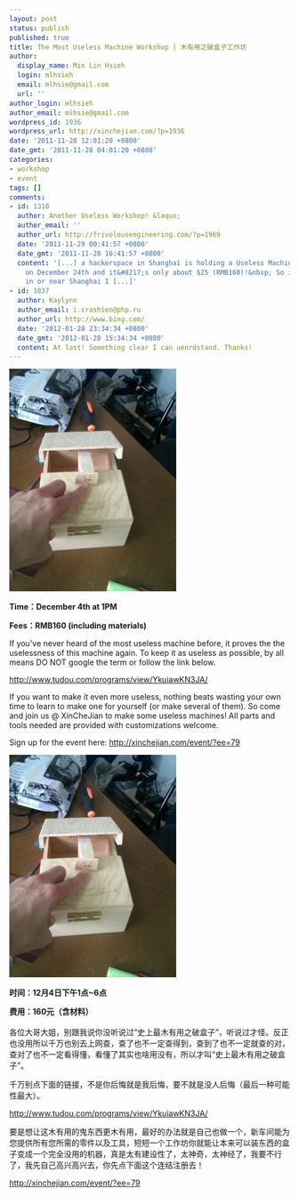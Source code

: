 ```yaml
---
layout: post
status: publish
published: true
title: The Most Useless Machine Workshop | 木有用之破盒子工作坊
author:
  display_name: Min Lin Hsieh
  login: mlhsieh
  email: mlhsie@gmail.com
  url: ''
author_login: mlhsieh
author_email: mlhsie@gmail.com
wordpress_id: 1936
wordpress_url: http://xinchejian.com/?p=1936
date: '2011-11-28 12:01:20 +0800'
date_gmt: '2011-11-28 04:01:20 +0800'
categories:
- workshop
- event
tags: []
comments:
- id: 1310
  author: Another Useless Workshop! &laquo;
  author_email: ''
  author_url: http://frivolousengineering.com/?p=1969
  date: '2011-11-29 00:41:57 +0800'
  date_gmt: '2011-11-28 16:41:57 +0800'
  content: '[...] a hackerspace in Shanghai is holding a Useless Machine Workshop
    on December 24th and it&#8217;s only about $25 (RMB160)!&nbsp; So if you&#8217;re
    in or near Shanghai I [...]'
- id: 1837
  author: Kaylynn
  author_email: i.crashien@php.ru
  author_url: http://www.bing.com/
  date: '2012-01-28 23:34:34 +0800'
  date_gmt: '2012-01-28 15:34:34 +0800'
  content: At last! Something clear I can uenrdstand. Thanks!
---
```

<p><!--:en-->
<p><img width="300" height="400" src="/uploads/2011/11/wpid-IMG_20111106_124310.jpg" alt="" /></p></p>
<p><strong>Time：December 4th at 1PM</strong></p></p>
<p><strong>Fees：RMB160 (including materials) </strong></p></p>
<p>If you've never heard of the most useless machine before, it proves the the uselessness of this machine again. To keep it as useless as possible, by all means DO NOT google the term or follow the link below.</p></p>
<p><a href="http://www.tudou.com/programs/view/YkuiawKN3JA/">http://www.tudou.com/programs/view/YkuiawKN3JA/</a></p></p>
<p>If you want to make it even more useless, nothing beats wasting your own time to learn to make one for yourself (or make several of them). So come and join us @ XinCheJian to make some useless machines! All parts and<br />
tools needed are provided with customizations welcome.</p></p>
<p>Sign up for the event here: <a href="http://xinchejian.com/event/?ee=79">http://xinchejian.com/event/?ee=79</a></p><!--:--><!--:zh-->
<p><img width="300" height="400" src="/uploads/2011/11/wpid-IMG_20111106_124310.jpg" alt="" /></p></p>
<p><strong>时间：12月4日下午1点~6点</strong></p></p>
<p><strong>费用：160元（含材料）</strong></br><br />
各位大哥大姐，别跟我说你没听说过&ldquo;史上最木有用之破盒子&rdquo;，听说过才怪。反正也没用所以千万也别去上网查，查了也不一定查得到，查到了也不一定就查的对，查对了也不一定看得懂，看懂了其实也啥用没有，所以才叫&ldquo;史上最木有用之破盒子&rdquo;。</p></p>
<p>千万别点下面的链接，不是你后悔就是我后悔，要不就是没人后悔（最后一种可能性最大）。</p></p>
<p><a href="http://www.tudou.com/programs/view/YkuiawKN3JA/">http://www.tudou.com/programs/view/YkuiawKN3JA/</a></p></p>
<p>要是想让这木有用的鬼东西更木有用，最好的办法就是自己也做一个，新车间能为您提供所有您所需的零件以及工具，短短一个工作坊你就能让本来可以装东西的盒子变成一个完全没用的机器，真是太有建设性了，太神奇，太神经了，我要不行了，我先自己高兴高兴去，你先点下面这个连结注册去！</p></p>
<p><a href="http://xinchejian.com/event/?ee=79">http://xinchejian.com/event/?ee=79</a><!--:--></p>
